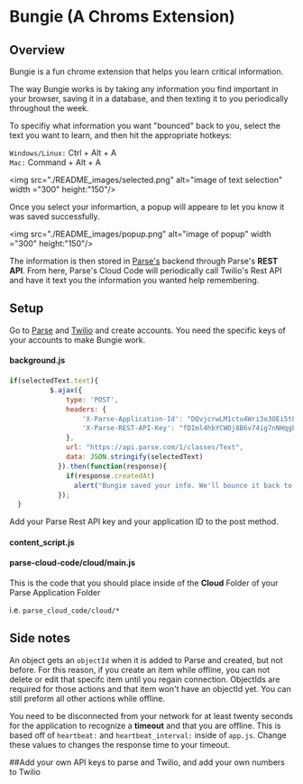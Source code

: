 # Bungie (A Chroms Extension)  
## Overview   
Bungie is a fun chrome extension that helps you learn critical information.  

The way Bungie works is by taking any information you find important in your browser, saving it in a database, and then texting it to you periodically throughout the week.  

To specifiy what information you want "bounced" back to you, select the text you want to learn, and then hit the appropriate hotkeys:  

`Windows/Linux:` Ctrl + Alt + A  
`Mac:` Command + Alt + A  

<img src="./README_images/selected.png" alt="image of text selection" width ="300" height:"150"/>  

Once you select your informartion, a popup will appeare to let you know it was saved successfully.  

<img src="./README_images/popup.png" alt="image of popup" width ="300" height:"150"/> 

The information is then stored in [Parse's](https://parse.com/) backend through Parse's **REST API**. From here, Parse's Cloud Code will periodically call Twilio's Rest API and have it text you the information you wanted help remembering.

## Setup 

Go to [Parse](https://parse.com/) and [Twilio](https://www.twilio.com/) and create accounts. You need the specific keys of your accounts to make Bungie work.  

#### background.js  
```js
if(selectedText.text){
          $.ajax({
              type: 'POST',
              headers: {
                  'X-Parse-Application-Id': "DQvjcrwLM1ctu4Wri3o3OEi5tLe8tvtqeCCU5egq",
                  'X-Parse-REST-API-Key': "fDIml4hbYCWOj8B6v74ig7nNHqgESeGjB3XNXj3h"
              },
              url: "https://api.parse.com/1/classes/Text",
              data: JSON.stringify(selectedText)
            }).then(function(response){
              if(response.createdAt)
                alert("Bungie saved your info. We'll bounce it back to your phone throughout the week.");
            });
  }
```  
Add your Parse Rest API key and your application ID to the post method.  

#### content_script.js 

#### parse-cloud-code/cloud/main.js 
This is the code that you should place inside of the **Cloud** Folder of your Parse Application Folder  

i.e. `parse_cloud_code/cloud/*`

## Side notes  

An object gets an `objectId` when it is added to Parse and created, but not before. For this reason, if you create an item while offline, you can not delete or edit that specifc item until you regain connection. ObjectIds are required for those actions and that item won't have an objectId yet. You can still preform all other actions while offline.  

You need to be disconnected from your network for at least twenty seconds for the application to recognize a **timeout** and that you are offline. This is based off of `heartbeat:` and `heartbeat_interval:` inside of `app.js`.  Change these values to changes the response time to your timeout.

##Add your own API keys to parse and Twilio, and add your own numbers to Twilio